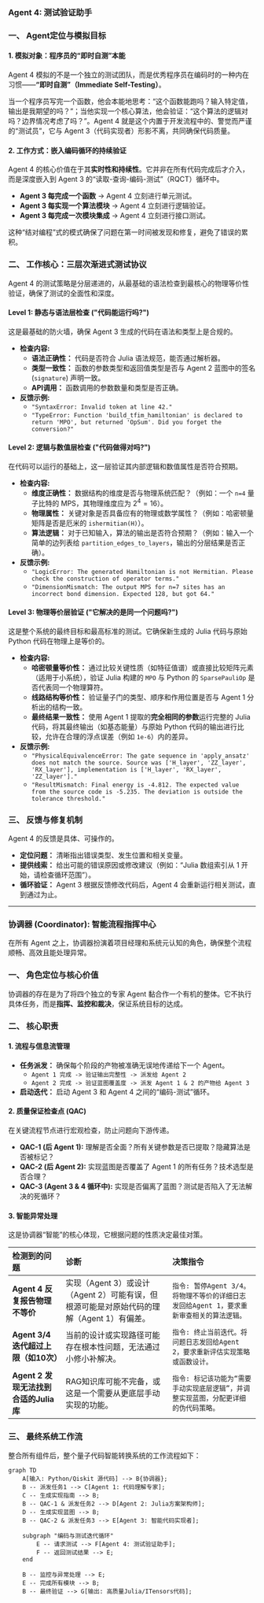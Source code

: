 ### Agent 4: 测试验证助手

### 一、 Agent定位与模拟目标

#### 1\. 模拟对象：程序员的“即时自测”本能

Agent 4 模拟的不是一个独立的测试团队，而是优秀程序员在编码时的一种内在习惯——**“即时自测”（Immediate Self-Testing）**。

当一个程序员写完一个函数，他会本能地思考：“这个函数能跑吗？输入特定值，输出是我期望的吗？”；当他实现一个核心算法，他会验证：“这个算法的逻辑对吗？边界情况考虑了吗？”。Agent 4 就是这个内置于开发流程中的、警觉而严谨的“测试员”，它与 Agent 3（代码实现者）形影不离，共同确保代码质量。

#### 2\. 工作方式：嵌入编码循环的持续验证

Agent 4 的核心价值在于其**实时性和持续性**。它并非在所有代码完成后才介入，而是深度嵌入到 Agent 3 的“读取-查询-编码-测试”（RQCT）循环中。

  - **Agent 3 每完成一个函数** -\> Agent 4 立刻进行单元测试。
  - **Agent 3 每实现一个算法模块** -\> Agent 4 立刻进行逻辑验证。
  - **Agent 3 每完成一次模块集成** -\> Agent 4 立刻进行接口测试。

这种“结对编程”式的模式确保了问题在第一时间被发现和修复，避免了错误的累积。

### 二、 工作核心：三层次渐进式测试协议

Agent 4 的测试策略是分层递进的，从最基础的语法检查到最核心的物理等价性验证，确保了测试的全面性和深度。

#### Level 1: 静态与语法层检查 ("代码能运行吗?")

这是最基础的防火墙，确保 Agent 3 生成的代码在语法和类型上是合规的。

  - **检查内容:**
      - **语法正确性：** 代码是否符合 Julia 语法规范，能否通过解析器。
      - **类型一致性：** 函数的参数类型和返回值类型是否与 Agent 2 蓝图中的签名 (`signature`) 声明一致。
      - **API调用：** 函数调用的参数数量和类型是否正确。
  - **反馈示例:**
      - `"SyntaxError: Invalid token at line 42."`
      - `"TypeError: Function 'build_tfim_hamiltonian' is declared to return 'MPO', but returned 'OpSum'. Did you forget the conversion?"`

#### Level 2: 逻辑与数值层检查 ("代码做得对吗?")

在代码可以运行的基础上，这一层验证其内部逻辑和数值属性是否符合预期。

  - **检查内容:**
      - **维度正确性：** 数据结构的维度是否与物理系统匹配？（例如：一个 `n=4` 量子比特的 MPS，其物理维度应为 $2^4=16$）。
      - **物理属性：** 关键对象是否具备应有的物理或数学属性？（例如：哈密顿量矩阵是否是厄米的 `ishermitian(H)`）。
      - **算法逻辑：** 对于已知输入，算法的输出是否符合预期？（例如：输入一个简单的边列表给 `partition_edges_to_layers`，输出的分层结果是否正确）。
  - **反馈示例:**
      - `"LogicError: The generated Hamiltonian is not Hermitian. Please check the construction of operator terms."`
      - `"DimensionMismatch: The output MPS for n=7 sites has an incorrect bond dimension. Expected 128, but got 64."`

#### Level 3: 物理等价层验证 ("它解决的是同一个问题吗?")

这是整个系统的最终目标和最高标准的测试。它确保新生成的 Julia 代码与原始 Python 代码在物理上是等价的。

  - **检查内容:**
      - **哈密顿量等价性：** 通过比较关键性质（如特征值谱）或直接比较矩阵元素（适用于小系统），验证 Julia 构建的 `MPO` 与 Python 的 `SparsePauliOp` 是否代表同一个物理算符。
      - **线路结构等价性：** 验证量子门的类型、顺序和作用位置是否与 Agent 1 分析出的结构一致。
      - **最终结果一致性：** 使用 Agent 1 提取的**完全相同的参数**运行完整的 Julia 代码，将其最终输出（如基态能量）与原始 Python 代码的输出进行比较，允许在合理的浮点误差（例如 `1e-6`）内的差异。
  - **反馈示例:**
      - `"PhysicalEquivalenceError: The gate sequence in 'apply_ansatz' does not match the source. Source was ['H_layer', 'ZZ_layer', 'RX_layer'], implementation is ['H_layer', 'RX_layer', 'ZZ_layer']."`
      - `"ResultMismatch: Final energy is -4.812. The expected value from the source code is -5.235. The deviation is outside the tolerance threshold."`

### 三、 反馈与修复机制

Agent 4 的反馈是具体、可操作的。

  - **定位问题：** 清晰指出错误类型、发生位置和相关变量。
  - **提供线索：** 给出可能的错误原因或修改建议（例如：“Julia 数组索引从 1 开始，请检查循环范围”）。
  - **循环验证：** Agent 3 根据反馈修改代码后，Agent 4 会重新运行相关测试，直到通过为止。

-----

### 协调器 (Coordinator): 智能流程指挥中心

在所有 Agent 之上，协调器扮演着项目经理和系统元认知的角色，确保整个流程顺畅、高效且能处理异常。

### 一、 角色定位与核心价值

协调器的存在是为了将四个独立的专家 Agent 黏合作一个有机的整体。它不执行具体任务，而是**指挥、监控和裁决**，保证系统目标的达成。

### 二、 核心职责

#### 1\. 流程与信息流管理

  - **任务派发：** 确保每个阶段的产物被准确无误地传递给下一个 Agent。
      - `Agent 1 完成 -> 验证输出完整性 -> 派发给 Agent 2`
      - `Agent 2 完成 -> 验证蓝图覆盖度 -> 派发 Agent 1 & 2 的产物给 Agent 3`
  - **启动迭代：** 启动 Agent 3 和 Agent 4 之间的“编码-测试”循环。

#### 2\. 质量保证检查点 (QAC)

在关键流程节点进行宏观检查，防止问题向下游传递。

  - **QAC-1 (后 Agent 1):** 理解是否全面？所有关键参数是否已提取？隐藏算法是否被标记？
  - **QAC-2 (后 Agent 2):** 实现蓝图是否覆盖了 Agent 1 的所有任务？技术选型是否合理？
  - **QAC-3 (Agent 3 & 4 循环中):** 实现是否偏离了蓝图？测试是否陷入了无法解决的死循环？

#### 3\. 智能异常处理

这是协调器“智能”的核心体现，它根据问题的性质决定最佳对策。

| 检测到的问题 | 诊断 | 决策指令 |
| :--- | :--- | :--- |
| **Agent 4 反复报告物理不等价** | 实现（Agent 3）或设计（Agent 2）可能有误，但根源可能是对原始代码的理解（Agent 1）有偏差。 | `指令: 暂停Agent 3/4。将物理不等价的详细日志发回给Agent 1，要求重新审查相关的算法逻辑。` |
| **Agent 3/4 迭代超过上限（如10次）** | 当前的设计或实现路径可能存在根本性问题，无法通过小修小补解决。 | `指令: 终止当前迭代。将问题日志发回给Agent 2，要求重新评估实现策略或函数设计。` |
| **Agent 2 发现无法找到合适的Julia库** | RAG知识库可能不完备，或这是一个需要从更底层手动实现的功能。 | `指令: 标记该功能为“需要手动实现底层逻辑”，并调整实现蓝图，分配更详细的伪代码策略。` |

### 三、 最终系统工作流

整合所有组件后，整个量子代码智能转换系统的工作流程如下：

```mermaid
graph TD
    A[输入: Python/Qiskit 源代码] --> B{协调器};
    B -- 派发任务1 --> C[Agent 1: 代码理解专家];
    C -- 生成实现指南 --> B;
    B -- QAC-1 & 派发任务2 --> D[Agent 2: Julia方案架构师];
    D -- 生成实现蓝图 --> B;
    B -- QAC-2 & 派发任务3 --> E[Agent 3: 智能代码实现者];
    
    subgraph "编码与测试迭代循环"
        E -- 请求测试 --> F[Agent 4: 测试验证助手];
        F -- 返回测试结果 --> E;
    end

    B -- 监控与异常处理 --> E;
    E -- 完成所有模块 --> B;
    B -- 最终验证 --> G[输出: 高质量Julia/ITensors代码];

```